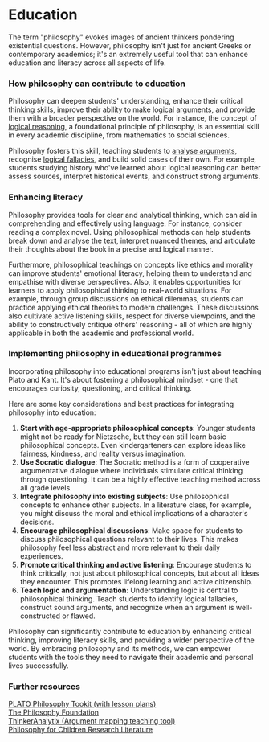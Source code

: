 # Education

The term "philosophy" evokes images of ancient thinkers pondering existential questions. However, philosophy isn't just for ancient Greeks or contemporary academics; it's an extremely useful tool that can enhance education and literacy across all aspects of life.

### How philosophy can contribute to education

Philosophy can deepen students' understanding, enhance their critical thinking skills, improve their ability to make logical arguments, and provide them with a broader perspective on the world. For instance, the concept of [logical reasoning](../../shoots/critical-reasoning/), a foundational principle of philosophy, is an essential skill in every academic discipline, from mathematics to social sciences.&#x20;

Philosophy fosters this skill, teaching students to [analyse arguments](../../shoots/critical-reasoning/argumentation.md), recognise [logical fallacies](../../shoots/critical-reasoning/fallacy.md), and build solid cases of their own. For example, students studying history who've learned about logical reasoning can better assess sources, interpret historical events, and construct strong arguments.

### Enhancing literacy

Philosophy provides tools for clear and analytical thinking, which can aid in comprehending and effectively using language. For instance, consider reading a complex novel. Using philosophical methods can help students break down and analyse the text, interpret nuanced themes, and articulate their thoughts about the book in a precise and logical manner.&#x20;

Furthermore, philosophical teachings on concepts like ethics and morality can improve students' emotional literacy, helping them to understand and empathise with diverse perspectives. Also, it enables opportunities for learners to apply philosophical thinking to real-world situations. For example, through group discussions on ethical dilemmas, students can practice applying ethical theories to modern challenges. These discussions also cultivate active listening skills, respect for diverse viewpoints, and the ability to constructively critique others' reasoning - all of which are highly applicable in both the academic and professional world.

### Implementing philosophy in educational programmes

Incorporating philosophy into educational programs isn't just about teaching Plato and Kant. It's about fostering a philosophical mindset - one that encourages curiosity, questioning, and critical thinking.

Here are some key considerations and best practices for integrating philosophy into education:

1. **Start with age-appropriate philosophical concepts**: Younger students might not be ready for Nietzsche, but they can still learn basic philosophical concepts. Even kindergarteners can explore ideas like fairness, kindness, and reality versus imagination.
2. **Use Socratic dialogue**: The Socratic method is a form of cooperative argumentative dialogue where individuals stimulate critical thinking through questioning. It can be a highly effective teaching method across all grade levels.
3. **Integrate philosophy into existing subjects**: Use philosophical concepts to enhance other subjects. In a literature class, for example, you might discuss the moral and ethical implications of a character's decisions.
4. **Encourage philosophical discussions**: Make space for students to discuss philosophical questions relevant to their lives. This makes philosophy feel less abstract and more relevant to their daily experiences.
5. **Promote critical thinking and active listening**: Encourage students to think critically, not just about philosophical concepts, but about all ideas they encounter. This promotes lifelong learning and active citizenship.
6. **Teach logic and argumentation**: Understanding logic is central to philosophical thinking. Teach students to identify logical fallacies, construct sound arguments, and recognize when an argument is well-constructed or flawed.

Philosophy can significantly contribute to education by enhancing critical thinking, improving literacy skills, and providing a wider perspective of the world. By embracing philosophy and its methods, we can empower students with the tools they need to navigate their academic and personal lives successfully.

### Further resources

[PLATO Philosophy Tookit (with lesson plans)\
](https://www.plato-philosophy.org/philosophy-toolkit/)[The Philosophy Foundation](https://www.philosophy-foundation.org/)\
[ThinkerAnalytix (Argument mapping teaching tool)\
](https://thinkeranalytix.org/)[Philosophy for Children Research Literature](https://philpapers.org/browse/philosophy-for-children/)

